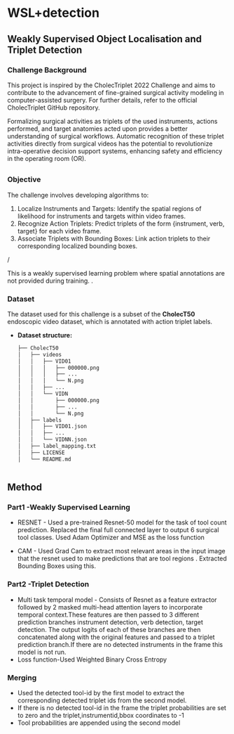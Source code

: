 
# WSL+detection

## Weakly Supervised Object Localisation and Triplet Detection

### Challenge Background 
This project is inspired by the CholecTriplet 2022 Challenge and aims to contribute to the advancement of fine-grained surgical activity modeling in computer-assisted surgery.
For further details, refer to the official CholecTriplet GitHub repository.

Formalizing surgical activities as triplets of the used instruments, actions performed, and target anatomies acted upon provides a better understanding of surgical workflows. Automatic recognition of these triplet activities directly from surgical videos has the potential to revolutionize intra-operative decision support systems, enhancing safety and efficiency in the operating room (OR).

##
### Objective 
The challenge involves developing algorithms to:

1) Localize Instruments and Targets: Identify the spatial regions of likelihood for instruments and targets within video frames.
2) Recognize Action Triplets: Predict triplets of the form {instrument, verb, target} for each video frame.
3) Associate Triplets with Bounding Boxes: Link action triplets to their corresponding localized bounding boxes.
 

/

This is a weakly supervised learning problem where spatial annotations are not provided during training.
.


### Dataset

The dataset used for this challenge is a subset of the **CholecT50** endoscopic video dataset, which is annotated with action triplet labels.

- **Dataset structure:**

  ```bash
  ├── CholecT50
  │   ├── videos
  │   │   ├── VID01
  │   │   │   ├── 000000.png
  │   │   │   ├── ...
  │   │   │   └── N.png
  │   │   ├── ...
  │   │   └── VIDN
  │   │       ├── 000000.png
  │   │       ├── ...
  │   │       └── N.png
  │   ├── labels
  │   │   ├── VID01.json
  │   │   ├── ...
  │   │   └── VIDNN.json
  │   ├── label_mapping.txt        
  │   ├── LICENSE
  │   └── README.md



## Method 
### Part1 -Weakly Supervised Learning 
- RESNET - Used  a pre-trained Resnet-50 model for the task of tool count prediction. Replaced the final full connected layer to output 6 surgical tool classes. Used Adam Optimizer and MSE as the loss function 

- CAM - Used Grad Cam to extract most relevant areas in the input image that the resnet used to make predictions that are tool regions . Extracted Bounding Boxes using this.

### Part2 -Triplet Detection 
- Multi task temporal model - Consists of  Resnet as a feature extractor followed by 2 masked multi-head attention layers to incorporate temporal context.These features are then passed to 3 different prediction branches instrument detection, verb detection, target detection. The output logits of each of these branches are then concatenated along with the original features and passed to a triplet prediction branch.If there are no detected instruments in the frame this model is not run.
- Loss function-Used Weighted Binary Cross Entropy

### Merging 
- Used the detected tool-id by the first model to extract the corresponding detected triplet ids from the second  model.
- If there is no detected tool-id in the frame the triplet probabilities are set to zero and the triplet,instrumentid,bbox coordinates to -1
- Tool probabilities are appended using the second model











